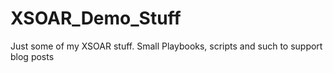 # XSOAR_Demo_Stuff
Just some of my XSOAR stuff. Small Playbooks, scripts and such to support blog posts 
